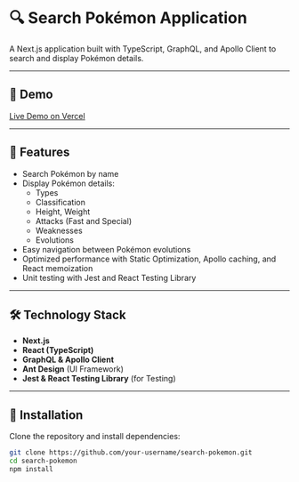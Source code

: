 # 🔍 Search Pokémon Application

A Next.js application built with TypeScript, GraphQL, and Apollo Client to search and display Pokémon details.

---

## 🌟 Demo

[Live Demo on Vercel](https://search-pokemon-six-rose.vercel.app/)

---

## 📌 Features

- Search Pokémon by name
- Display Pokémon details:
  - Types
  - Classification
  - Height, Weight
  - Attacks (Fast and Special)
  - Weaknesses
  - Evolutions
- Easy navigation between Pokémon evolutions
- Optimized performance with Static Optimization, Apollo caching, and React memoization
- Unit testing with Jest and React Testing Library

---

## 🛠️ Technology Stack

- **Next.js**
- **React (TypeScript)**
- **GraphQL & Apollo Client**
- **Ant Design** (UI Framework)
- **Jest & React Testing Library** (for Testing)

---

## 🚧 Installation

Clone the repository and install dependencies:

```bash
git clone https://github.com/your-username/search-pokemon.git
cd search-pokemon
npm install
